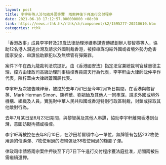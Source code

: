```yaml
---
layout: post
title: 李宇軒等人涉勾結外國等罪　兩案押後下月進行交付程序
date: 2021-06-10 17:12:57.000000000 +08:00
link: https://news.rthk.hk/rthk/ch/component/k2/1595277-20210610.htm
categories: rthk
---
```


「香港故事」成員李宇軒及29歲法律助理涉嫌串謀壹傳媒創辦人黎智英等人，協助12名港人潛逃台灣及請求外國制裁香港，被控串謀勾結外國或者境外勢力危害國家安全、串謀協助罪犯以及無牌管有彈藥罪。

案件下午在西九龍裁判法院提訊，由《香港國安法》指定法官兼總裁判官蘇惠德主理，控方由律政司高級助理刑事檢控專員周天行為代表，李宇軒由大律師沈仲平作代表，陳梓華由大律師蕭國辰代表。

李宇軒及次被告陳梓華，被控於去年7月1日至今年2月15日期間，在香港與黎智英、Mark Herman Simon、陳梓華、劉祖廸及其他人一同串謀，請求外國或境外機構、組織及人員，實施對中華人民共和國或香港特別行政區制裁，封鎖或採取其他敵對行為。

去年7月某日至8月23日期間，與黎智英及其他人串謀，協助李宇軒離開香港到台灣，意圖妨礙拘捕或檢控。

李宇軒再被控在去年8月10日，在沙田希爾頓中心一單位，無牌管有包括232枚使用過的催淚彈、7枚使用過的海綿彈及38枚使用過的橡膠子彈。

律政司申請將兩宗案件押後至下月7日下午進行交付程序獲法庭批准，期間兩被告需繼續還押。
